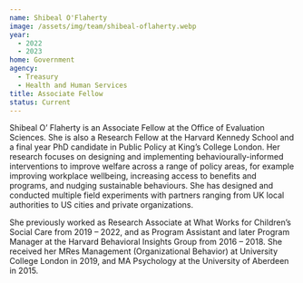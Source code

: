 ```yaml
---
name: Shibeal O'Flaherty
image: /assets/img/team/shibeal-oflaherty.webp
year:
  - 2022
  - 2023
home: Government
agency:
  - Treasury
  - Health and Human Services
title: Associate Fellow
status: Current
---
```

Shibeal O’ Flaherty is an Associate Fellow at the Office of Evaluation Sciences. She is also a Research Fellow at the Harvard Kennedy School and a final year PhD candidate in Public Policy at King’s College London. Her research focuses on designing and implementing behaviourally-informed interventions to improve welfare across a range of policy areas, for example improving workplace wellbeing, increasing access to benefits and programs, and nudging sustainable behaviours. She has designed and conducted multiple field experiments with partners ranging from UK local authorities to US cities and private organizations. 

She previously worked as Research Associate at What Works for Children’s Social Care from 2019 – 2022, and as Program Assistant and later Program Manager at the Harvard Behavioral Insights Group from 2016 – 2018. She received her MRes Management (Organizational Behavior) at University College London in 2019, and MA Psychology at the University of Aberdeen in 2015.
